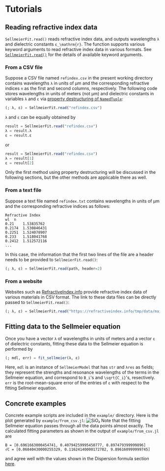 # Tutorials

## Reading refractive index data
`SellmeierFit.read()` reads refractive index data, and outputs wavelengths ``λ`` and dielectric constants ``ε_\mathrm{r}``.  The function supports various keyword arguments to read refractive index data in various formats.  See [`SellmeierFit.read()`](@ref) for the details of available keyword arguments.

### From a CSV file
Suppose a CSV file named `refindex.csv` in the present working directory contains wavelengths ``λ`` in units of µm and the corresponding refractive indices ``n`` as the first and second columns, respectively.  The following code stores wavelengths in units of meters (not µm) and dielectric constants in variables `λ` and `ε` via [property destructuring of `NamedTuple`](https://julialang.org/blog/2021/11/julia-1.7-highlights/#property_destructuring):
```julia
(; λ, ε) = SellmeierFit.read("refindex.csv")
```
`λ` and `ε` can be equally obtained by
```julia
result = SellmeierFit.read("refindex.csv")
λ = result.λ
ε = result.ε
```
or
```julia
result = SellmeierFit.read("refindex.csv")
λ = result[1]
ε = result[2]
```
Only the first method using property destructuring will be discussed in the following sections, but the other methods are applicable there as well.

### From a text file
Suppose a text file named `refindex.txt` contains wavelengths in units of µm and the corresponding refractive indices as follows:
```
Refractive Index
wl 	n
0.21	1.53835762
0.2174	1.530846431
0.2251	1.524078907
0.233	1.518041768
0.2412	1.512572116
...
```
In this case, the information that the first two lines of the file are a header needs to be provided to `SellmeierFit.read()`:
```julia
(; λ, ε) = SellmeierFit.read(path, header=2)
```

### From a website
Websites such as [RefractiveIndex.info](https://refractiveindex.info) provide refractive index data of various materials in CSV format.  The link to these data files can be directly passed to `SellmeierFit.read()`:
```julia
(; λ, ε) = SellmeierFit.read("https://refractiveindex.info/tmp/data/main/SiO2/Malitson.csv")
```

## Fitting data to the Sellmeier equation
Once you have a vector `λ` of wavelengths in units of meters and a vector `ε` of dielectric constants, fitting these data to the Sellmeier equation is performed by
```julia
(; mdl, err) = fit_sellmeier(λ, ε)
```
Here, `mdl` is an instance of `SellmeierModel` that has `str` and `λres` as fields; they represent the strengths and resonance wavelengths of the terms in the Sellmeier equation, and correspond to ``B_i``'s and ``\sqrt{C_i}``'s, resectively.  `err` is the root-mean-square error of the entries of `ε` with respect to the fitting Sellmeier equation.

## Concrete examples
Concrete example scripts are included in the `example/` directory.  Here is the plot generated by `example/from_csv.jl`:
![SiO₂](assets/SiO₂.png)
Note that the fitting Sellmeier equation passes through all the data points almost exactly.  The calculated fitting parameters as shown in the output of `example/from_csv.jl` are
```julia-repl
B = [0.6961663000454741, 0.40794259995450777, 0.897479399999896]
√C = [0.06840430000255329, 0.11624140000172782, 9.896160999999745]
```
and agree well with the values shown in the Dispersion formula section [here](https://refractiveindex.info/?shelf=main&book=SiO2&page=Malitson).
